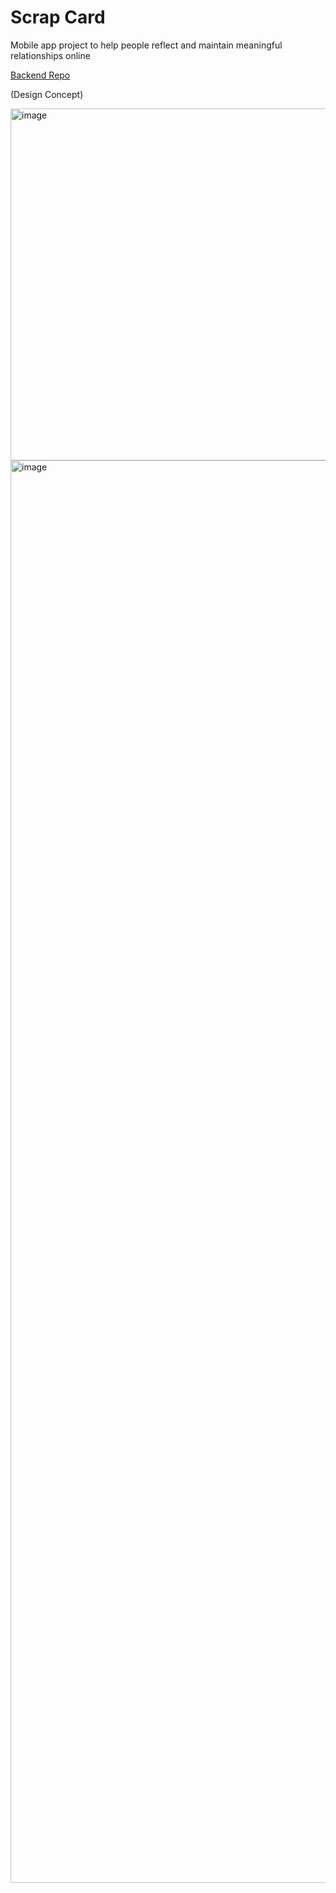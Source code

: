 # Scrap Card

Mobile app project to help people reflect and maintain meaningful relationships online

[Backend Repo](https://github.com/sriraqa/scrapcard-backend)

(Design Concept)

<img width="1000" height="563" alt="image" src="https://github.com/user-attachments/assets/1cb9c0da-aba9-482f-a560-6b9d45d9fb3b" />

<img width="3374" height="2276" alt="image" src="https://github.com/user-attachments/assets/96bb9759-3707-4744-a47d-e66332a9986d" />
